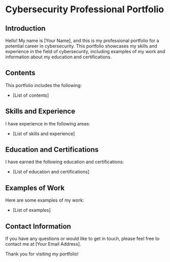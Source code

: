 # Cybersecurity Professional Portfolio

## Introduction

Hello! My name is [Your Name], and this is my professional portfolio for a potential career in cybersecurity. This portfolio showcases my skills and experience in the field of cybersecurity, including examples of my work and information about my education and certifications.

## Contents

This portfolio includes the following:

- [List of contents]

## Skills and Experience

I have experience in the following areas:

- [List of skills and experience]

## Education and Certifications

I have earned the following education and certifications:

- [List of education and certifications]

## Examples of Work

Here are some examples of my work:

- [List of examples]

## Contact Information

If you have any questions or would like to get in touch, please feel free to contact me at [Your Email Address].

Thank you for visiting my portfolio!


